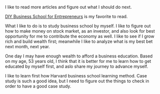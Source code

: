 I like to read more articles and figure out what I should do next. <br>

[DIY Business School for Entrepreneurs](https://www.forbes.com/sites/robinbruce/2017/07/24/diy-business-school-for-entrepreneurs/#2d68b47b6d93) is my favorite to read. 

What I like to do is to study business school by myself. I like to figure out how to make money on stock market, as an investor, and also look for best opportunity for me to contribute the economy as well. I like to see if I grow rich and build wealth first; meanwhile I like to analyze what is my best bet next month, next year. 

One day I may have enough wealth to afford a business education. Based on my age, 53 years old, I think that it is better for me to learn how to get educated by myself first, and aslo share my journey to advance myself. 

I like to learn first how Harvard business school learning method. Case study is such a good idea, but I need to figure out the things to check in order to have a good case study. 
